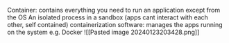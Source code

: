 Container: contains everything you need to run an application except from the OS
An isolated process in a sandbox (apps cant interact with each other, self contained)
containerization software: manages the apps running on the system e.g. Docker 
![[Pasted image 20240123203428.png]]